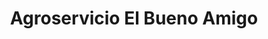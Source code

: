 ---
title: "Agroservicio El Bueno Amigo"
url: /san-miguel/agroservicio-el-bueno-amigo/
shop: granja
---